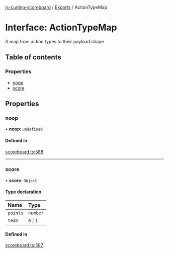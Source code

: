 [js-curling-scoreboard](../README.md) / [Exports](../modules.md) / ActionTypeMap

# Interface: ActionTypeMap

A map from action types to their payload shape

## Table of contents

### Properties

- [noop](actiontypemap.md#noop)
- [score](actiontypemap.md#score)

## Properties

### noop

• **noop**: `undefined`

#### Defined in

[scoreboard.ts:588](https://github.com/trianglecurling/js-curling-scoreboard/blob/ed5ad77/scoreboard.ts#L588)

___

### score

• **score**: `Object`

#### Type declaration

| Name | Type |
| :------ | :------ |
| `points` | `number` |
| `team` | ``0`` \| ``1`` |

#### Defined in

[scoreboard.ts:587](https://github.com/trianglecurling/js-curling-scoreboard/blob/ed5ad77/scoreboard.ts#L587)

